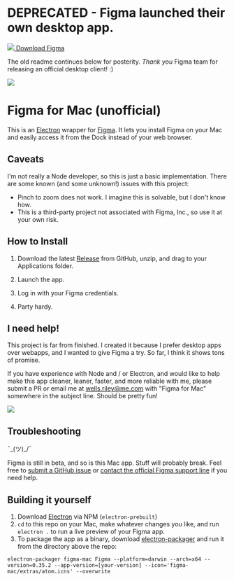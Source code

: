 # DEPRECATED - Figma launched their own desktop app.

[![](http://wellsosaur.us/hc7E/Figma-16.png) Download Figma](https://www.figma.com/downloads)

The old readme continues below for posterity. *Thank you* Figma team for releasing an official desktop client! :)

![](https://raw.githubusercontent.com/wr/figma-mac/master/extras/Example.png)

# Figma for Mac (unofficial)

This is an [Electron](https://github.com/atom/electron) wrapper for [Figma](https://figma.com). It lets you install Figma on your Mac and easily access it from the Dock instead of your web browser.

## Caveats

I'm not really a Node developer, so this is just a basic implementation. There are some known (and some unknown!) issues with this project:

- Pinch to zoom does not work. I imagine this is solvable, but I don't know how.
- This is a third-party project not associated with Figma, Inc., so use it at your own risk.

## How to Install

1. Download the latest [Release](https://github.com/wr/figma-mac/releases/) from GitHub, unzip, and drag to your Applications folder.

2. Launch the app.

3. Log in with your Figma credentials.

4. Party hardy.

## I need help!

This project is far from finished. I created it because I prefer desktop apps over webapps, and I wanted to give Figma a try. So far, I think it shows tons of promise.

If you have experience with Node and / or Electron, and would like to help make this app cleaner, leaner, faster, and more reliable with me, please submit a PR or email me at wells.riley@me.com with "Figma for Mac" somewhere in the subject line. Should be pretty fun!

![](http://wellsosaur.us/dzqG/figma-icon.png)

## Troubleshooting

¯\_(ツ)_/¯

Figma is still in beta, and so is this Mac app. Stuff will probably break. Feel free to [submit a GitHub issue](https://github.com/wr/figma-mac/issues) or [contact the official Figma support line](https://www.figma.com/contact) if you need help.

## Building it yourself

1. Download [Electron](https://github.com/atom/electron) via NPM (`electron-prebuilt`)
2. `cd` to this repo on your Mac, make whatever changes you like, and run `electron .` to run a live preview of your Figma app.
3. To package the app as a binary, download [electron-packager](https://github.com/maxogden/electron-packager) and run it from the directory above the repo:
```
electron-packager figma-mac Figma --platform=darwin --arch=x64 --version=0.35.2 --app-version=[your-version] --icon='figma-mac/extras/atom.icns' --overwrite
```
